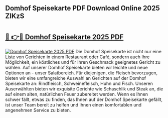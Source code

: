 ## Domhof Speisekarte PDF Download Online 2025 ZlKzS

# <h2><a href="http://gce296.nevu.top/?p=Domhof+Speisekarte">🔗 👉🔴 Domhof Speisekarte 2025 PDF</a></h2>

[![Domhof Speisekarte 2025 PDF](https://i.imgur.com/dBaPXMq.png)](http://gce296.nevu.top/?p=Domhof+Speisekarte)
Die Domhof Speisekarte ist nicht nur eine Liste von Gerichten in einem Restaurant oder Café, sondern auch Ihre Möglichkeit, ein köstliches und für Ihren Geschmack geeignetes Gericht zu wählen. Auf unserer Domhof Speisekarte bieten wir leichte und neue Optionen an - unser Salatbereich. Für diejenigen, die Fleisch bevorzugen, bieten wir eine umfangreiche Auswahl an Gerichten auf der Domhof Speisekarte an: Rindfleisch, Schweinefleisch, Huhn und Fisch. Unseren Auserwählten bieten wir exquisite Gerichte wie Schaschlik und Steak an, die auf einem alten, natürlichen Feuer zubereitet werden. Wenn es Ihnen schwer fällt, etwas zu finden, das Ihnen auf der Domhof Speisekarte gefällt, ist unser Team bereit zu helfen und Ihnen einen komfortablen und angenehmen Service zu bieten.
